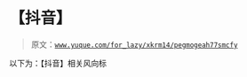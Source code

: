 # 【抖音】

> 原文：[`www.yuque.com/for_lazy/xkrm14/pegmogeah77smcfy`](https://www.yuque.com/for_lazy/xkrm14/pegmogeah77smcfy)

以下为：【抖音】相关风向标

